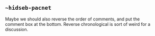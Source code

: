 ## `~hidseb-pacnet`
Maybe we should also reverse the order of comments, and put the comment box at the bottom.  Reverse chronological is sort of weird for a discussion.